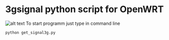 # 3gsignal python script for OpenWRT
![alt text](https://github.com/namoaton/3gsignal/blob/master/3signal.png)
To start programm just type in command line
```
python get_signal3g.py 
```